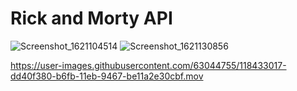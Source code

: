 # Rick and Morty API
![Screenshot_1621104514](https://user-images.githubusercontent.com/63044755/118433130-21cc8f00-b6fc-11eb-87a1-586f47d8aade.png)
![Screenshot_1621130856](https://user-images.githubusercontent.com/63044755/118433134-22fdbc00-b6fc-11eb-976c-98b97e322466.png)

https://user-images.githubusercontent.com/63044755/118433017-dd40f380-b6fb-11eb-9467-be11a2e30cbf.mov
